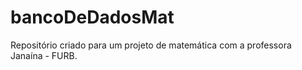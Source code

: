 # bancoDeDadosMat
Repositório criado para um projeto de matemática com a professora Janaína - FURB.
